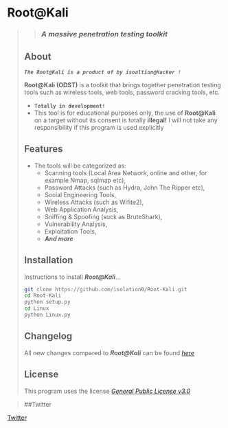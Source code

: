 # **Root@Kali**
> >  ### _**A massive penetration testing toolkit**_
> ## About
> _**`The Root@Kali is a product of by isoaltion@Hacker !`**_
>
>  **Root@Kali (ODST)** is a toolkit that brings together penetration testing tools such as wireless tools, web tools, password cracking tools, etc.
> * **`Totally in development!`**
> * This tool is for educational purposes only, the use of **Root@Kali** on a target without its consent is totally **illegal!** I will not take any responsibility if this program is used explicitly
> 
> ## Features
> * The tools will be categorized as: 
>   * Scanning tools (Local Area Network, online and other, for example Nmap, sqlmap etc), 
>   * Password Attacks (such as Hydra, John The Ripper etc), 
>   * Social Engineering Tools,
>   * Wireless Attacks (such as Wifite2),
>   * Web Application Analysis,
>   * Sniffing & Spoofing (suck as BruteShark),
>   * Vulnerability Analysis,
>   * Exploitation Tools,
>   * _**And more**_
> 
> ## Installation
> Instructions to install ***Root@Kali***...
> ```bash
> git clone https://github.com/isolation0/Root-Kali.git
> cd Root-Kali
> python setup.py
> cd Linux
> python Linux.py
> ```
> ## Changelog
> All new changes compared to _**Root@Kali**_ can be found _[here](https://github.com/isolation0/Root-Kali)_
> 
> ## License 
> This program uses the license _[General Public License v3.0](https://github.com/isolation0/Root-Kali)_

> ##Twitter

[Twitter](https://twitter.com/iuexb?s=21)
